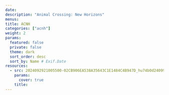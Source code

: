 ```yaml
---
date: 
description: "Animal Crossing: New Horizons"
menus: 
title: ACNH
categories: ["acnh"]
weight: 2
params:
  featured: false
  private: false
  theme: dark
  sort_order: desc
  sort_by: Name # Exif.Date
resources:
  - src: 2024092921005500-02CB906EA538A35643C1E1484C4B947D_hu74b0d24099155135229be8ce74455734_325100_filter_10933573887768330671.jpg
    params:
      cover: true
    title: 
---
```

